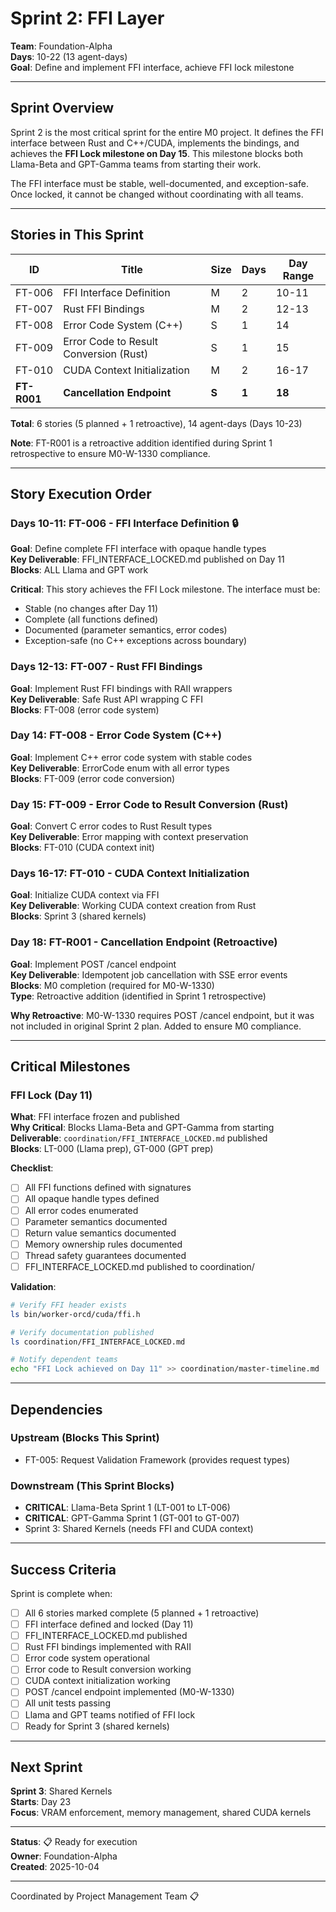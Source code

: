 # Sprint 2: FFI Layer

**Team**: Foundation-Alpha  
**Days**: 10-22 (13 agent-days)  
**Goal**: Define and implement FFI interface, achieve FFI lock milestone

---

## Sprint Overview

Sprint 2 is the most critical sprint for the entire M0 project. It defines the FFI interface between Rust and C++/CUDA, implements the bindings, and achieves the **FFI Lock milestone on Day 15**. This milestone blocks both Llama-Beta and GPT-Gamma teams from starting their work.

The FFI interface must be stable, well-documented, and exception-safe. Once locked, it cannot be changed without coordinating with all teams.

---

## Stories in This Sprint

| ID | Title | Size | Days | Day Range |
|----|-------|------|------|-----------|
| FT-006 | FFI Interface Definition | M | 2 | 10-11 |
| FT-007 | Rust FFI Bindings | M | 2 | 12-13 |
| FT-008 | Error Code System (C++) | S | 1 | 14 |
| FT-009 | Error Code to Result Conversion (Rust) | S | 1 | 15 |
| FT-010 | CUDA Context Initialization | M | 2 | 16-17 |
| **FT-R001** | **Cancellation Endpoint** | **S** | **1** | **18** |

**Total**: 6 stories (5 planned + 1 retroactive), 14 agent-days (Days 10-23)

**Note**: FT-R001 is a retroactive addition identified during Sprint 1 retrospective to ensure M0-W-1330 compliance.

---

## Story Execution Order

### Days 10-11: FT-006 - FFI Interface Definition 🔒
**Goal**: Define complete FFI interface with opaque handle types  
**Key Deliverable**: FFI_INTERFACE_LOCKED.md published on Day 11  
**Blocks**: ALL Llama and GPT work

**Critical**: This story achieves the FFI Lock milestone. The interface must be:
- Stable (no changes after Day 11)
- Complete (all functions defined)
- Documented (parameter semantics, error codes)
- Exception-safe (no C++ exceptions across boundary)

### Days 12-13: FT-007 - Rust FFI Bindings
**Goal**: Implement Rust FFI bindings with RAII wrappers  
**Key Deliverable**: Safe Rust API wrapping C FFI  
**Blocks**: FT-008 (error code system)

### Day 14: FT-008 - Error Code System (C++)
**Goal**: Implement C++ error code system with stable codes  
**Key Deliverable**: ErrorCode enum with all error types  
**Blocks**: FT-009 (error code conversion)

### Day 15: FT-009 - Error Code to Result Conversion (Rust)
**Goal**: Convert C error codes to Rust Result types  
**Key Deliverable**: Error mapping with context preservation  
**Blocks**: FT-010 (CUDA context init)

### Days 16-17: FT-010 - CUDA Context Initialization
**Goal**: Initialize CUDA context via FFI  
**Key Deliverable**: Working CUDA context creation from Rust  
**Blocks**: Sprint 3 (shared kernels)

### Day 18: FT-R001 - Cancellation Endpoint (Retroactive)
**Goal**: Implement POST /cancel endpoint  
**Key Deliverable**: Idempotent job cancellation with SSE error events  
**Blocks**: M0 completion (required for M0-W-1330)  
**Type**: Retroactive addition (identified in Sprint 1 retrospective)

**Why Retroactive**: M0-W-1330 requires POST /cancel endpoint, but it was not included in original Sprint 2 plan. Added to ensure M0 compliance.

---

## Critical Milestones

### FFI Lock (Day 11)

**What**: FFI interface frozen and published  
**Why Critical**: Blocks Llama-Beta and GPT-Gamma from starting  
**Deliverable**: `coordination/FFI_INTERFACE_LOCKED.md` published  
**Blocks**: LT-000 (Llama prep), GT-000 (GPT prep)

**Checklist**:
- [ ] All FFI functions defined with signatures
- [ ] All opaque handle types defined
- [ ] All error codes enumerated
- [ ] Parameter semantics documented
- [ ] Return value semantics documented
- [ ] Memory ownership rules documented
- [ ] Thread safety guarantees documented
- [ ] FFI_INTERFACE_LOCKED.md published to coordination/

**Validation**:
```bash
# Verify FFI header exists
ls bin/worker-orcd/cuda/ffi.h

# Verify documentation published
ls coordination/FFI_INTERFACE_LOCKED.md

# Notify dependent teams
echo "FFI Lock achieved on Day 11" >> coordination/master-timeline.md
```

---

## Dependencies

### Upstream (Blocks This Sprint)
- FT-005: Request Validation Framework (provides request types)

### Downstream (This Sprint Blocks)
- **CRITICAL**: Llama-Beta Sprint 1 (LT-001 to LT-006)
- **CRITICAL**: GPT-Gamma Sprint 1 (GT-001 to GT-007)
- Sprint 3: Shared Kernels (needs FFI and CUDA context)

---

## Success Criteria

Sprint is complete when:
- [ ] All 6 stories marked complete (5 planned + 1 retroactive)
- [ ] FFI interface defined and locked (Day 11)
- [ ] FFI_INTERFACE_LOCKED.md published
- [ ] Rust FFI bindings implemented with RAII
- [ ] Error code system operational
- [ ] Error code to Result conversion working
- [ ] CUDA context initialization working
- [ ] POST /cancel endpoint implemented (M0-W-1330)
- [ ] All unit tests passing
- [ ] Llama and GPT teams notified of FFI lock
- [ ] Ready for Sprint 3 (shared kernels)

---

## Next Sprint

**Sprint 3**: Shared Kernels  
**Starts**: Day 23  
**Focus**: VRAM enforcement, memory management, shared CUDA kernels

---

**Status**: 📋 Ready for execution  
**Owner**: Foundation-Alpha  
**Created**: 2025-10-04

---
Coordinated by Project Management Team 📋
